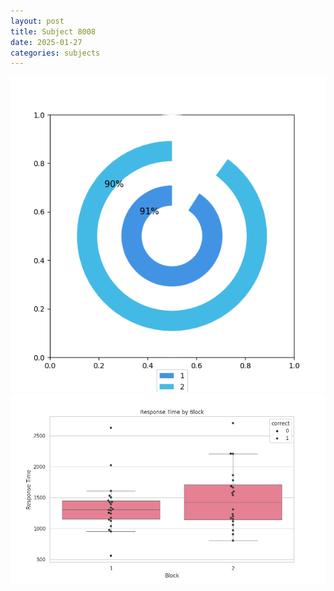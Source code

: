 ```yaml
---
layout: post
title: Subject 8008
date: 2025-01-27
categories: subjects
---
```


![](data/8008/run-23/8008__acc_test.png)
![](data/8008/run-23/8008_rt.png)
